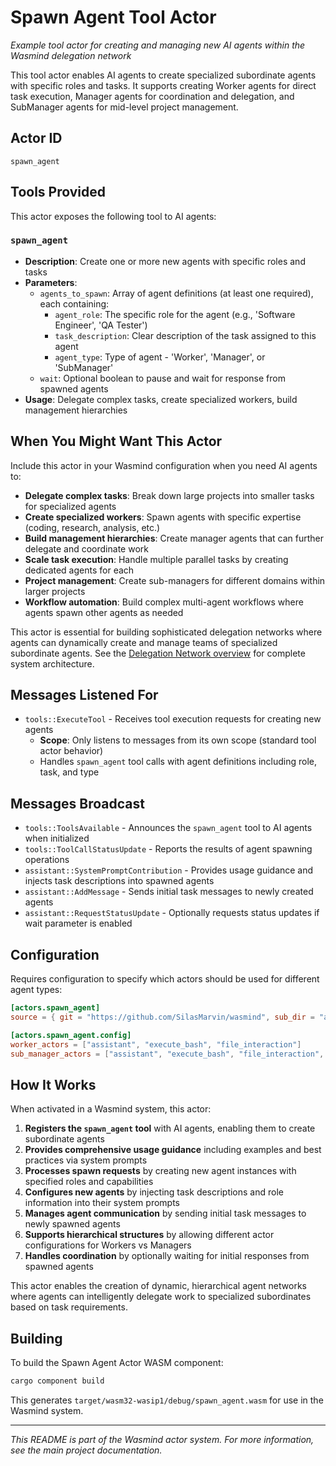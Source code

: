 # Spawn Agent Tool Actor

*Example tool actor for creating and managing new AI agents within the Wasmind delegation network*

This tool actor enables AI agents to create specialized subordinate agents with specific roles and tasks. It supports creating Worker agents for direct task execution, Manager agents for coordination and delegation, and SubManager agents for mid-level project management.

## Actor ID
`spawn_agent`

## Tools Provided

This actor exposes the following tool to AI agents:

### `spawn_agent`
- **Description**: Create one or more new agents with specific roles and tasks
- **Parameters**:
  - `agents_to_spawn`: Array of agent definitions (at least one required), each containing:
    - `agent_role`: The specific role for the agent (e.g., 'Software Engineer', 'QA Tester')
    - `task_description`: Clear description of the task assigned to this agent
    - `agent_type`: Type of agent - 'Worker', 'Manager', or 'SubManager'
  - `wait`: Optional boolean to pause and wait for response from spawned agents
- **Usage**: Delegate complex tasks, create specialized workers, build management hierarchies

## When You Might Want This Actor

Include this actor in your Wasmind configuration when you need AI agents to:

- **Delegate complex tasks**: Break down large projects into smaller tasks for specialized agents
- **Create specialized workers**: Spawn agents with specific expertise (coding, research, analysis, etc.)
- **Build management hierarchies**: Create manager agents that can further delegate and coordinate work
- **Scale task execution**: Handle multiple parallel tasks by creating dedicated agents for each
- **Project management**: Create sub-managers for different domains within larger projects
- **Workflow automation**: Build complex multi-agent workflows where agents spawn other agents as needed

This actor is essential for building sophisticated delegation networks where agents can dynamically create and manage teams of specialized subordinate agents. See the [Delegation Network overview](../../README.md) for complete system architecture.

## Messages Listened For

- `tools::ExecuteTool` - Receives tool execution requests for creating new agents
  - **Scope**: Only listens to messages from its own scope (standard tool actor behavior)
  - Handles `spawn_agent` tool calls with agent definitions including role, task, and type

## Messages Broadcast

- `tools::ToolsAvailable` - Announces the `spawn_agent` tool to AI agents when initialized
- `tools::ToolCallStatusUpdate` - Reports the results of agent spawning operations
- `assistant::SystemPromptContribution` - Provides usage guidance and injects task descriptions into spawned agents
- `assistant::AddMessage` - Sends initial task messages to newly created agents
- `assistant::RequestStatusUpdate` - Optionally requests status updates if wait parameter is enabled

## Configuration

Requires configuration to specify which actors should be used for different agent types:

```toml
[actors.spawn_agent]
source = { git = "https://github.com/SilasMarvin/wasmind", sub_dir = "actors/delegation_network/crates/spawn_agent" }

[actors.spawn_agent.config]
worker_actors = ["assistant", "execute_bash", "file_interaction"]
sub_manager_actors = ["assistant", "execute_bash", "file_interaction", "spawn_agent", "send_message"]
```

## How It Works

When activated in a Wasmind system, this actor:

1. **Registers the `spawn_agent` tool** with AI agents, enabling them to create subordinate agents
2. **Provides comprehensive usage guidance** including examples and best practices via system prompts
3. **Processes spawn requests** by creating new agent instances with specified roles and capabilities
4. **Configures new agents** by injecting task descriptions and role information into their system prompts
5. **Manages agent communication** by sending initial task messages to newly spawned agents
6. **Supports hierarchical structures** by allowing different actor configurations for Workers vs Managers
7. **Handles coordination** by optionally waiting for initial responses from spawned agents

This actor enables the creation of dynamic, hierarchical agent networks where agents can intelligently delegate work to specialized subordinates based on task requirements.

## Building

To build the Spawn Agent Actor WASM component:

```bash
cargo component build
```

This generates `target/wasm32-wasip1/debug/spawn_agent.wasm` for use in the Wasmind system.

---

*This README is part of the Wasmind actor system. For more information, see the main project documentation.*